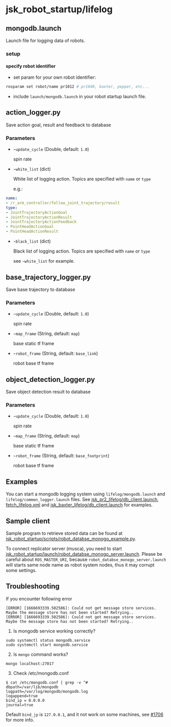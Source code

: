 jsk_robot_startup/lifelog
===

## mongodb.launch

Launch file for logging data of robots.

### setup

#### specify robot identifier

- set param for your own robot identifier:

```bash
rosparam set robot/name pr1012 # pr1040, baxter, pepper, etc...
```

- include `launch/mongodb.launch` in your robot startup launch file.

## action_logger.py

Save action goal, result and feedback to database

### Parameters

* `~update_cycle` (Double, default: `1.0`)

  spin rate
  
* `~white_list` (dict)

  White list of logging action. Topics are specified with `name` or `type`
  
  e.g.:

```yaml
name:
- /r_arm_controller/follow_joint_trajectory/result
type:
- JointTrajectoryActionGoal
- JointTrajectoryActionResult
- JointTrajectoryActionFeedback
- PointHeadActionGoal
- PointHeadActionResult
```

* `~black_list` (dict)

  Black list of logging action. Topics are specified with `name` or `type`

  see `~white_list` for example.

## base_trajectory_logger.py

Save base trajectory to database

### Parameters

* `~update_cycle` (Double, default: `1.0`)

  spin rate

* `~map_frame` (String, default: `map`)

  base static tf frame
  
* `~robot_frame` (String, default: `base_link`)

  robot base tf frame
  
## object_detection_logger.py

Save object detection result to database

### Parameters

* `~update_cycle` (Double, default: `1.0`)

  spin rate

* `~map_frame` (String, default: `map`)

  base static tf frame
  
* `~robot_frame` (String, default: `base_footprint`)

  robot base tf frame


## Examples

You can start a mongodb logging system using `lifelog/mongodb.launch` and `lifelog/common_logger.launch` files.
 See [jsk_pr2_lifelog/db_client.launch](https://github.com/jsk-ros-pkg/jsk_robot/blob/5d90d483aaa674d33968f34db83f53cd3d018bd4/jsk_pr2_robot/jsk_pr2_startup/jsk_pr2_lifelog/db_client.launch), [fetch_lifelog.xml](https://github.com/jsk-ros-pkg/jsk_robot/blob/921097b7a9c16cd99d0eb8f9f271bda4784dadc5/jsk_fetch_robot/jsk_fetch_startup/launch/fetch_lifelog.xml) and [jsk_baxter_lifelog/db_client.launch](https://github.com/jsk-ros-pkg/jsk_robot/blob/c03dc5af06d8b7786b4212b132047acaa229eb0e/jsk_baxter_robot/jsk_baxter_startup/jsk_baxter_lifelog/db_client.launch) for examples.

## Sample client

Sample program to retrieve stored data can be found at [jsk_robot_startup/scripts/robot_databse_monogo_example.py](./scripts/robot_databse_monogo_example.py).

To connect replicator server (musca), you need to start [jsk_robot_startup/launch/robot_databse_monogo_server.launch](./launch/robot_databse_monogo_server.launch). Please be careful about `ROS_MASTER_URI`, because `robot_databse_monogo_server.launch` will starts same node name as robot system nodes, thus it may corrupt some settings.

## Troubleshooting

If you encounter following error
```
[ERROR] [1666693339.502586]: Could not get message store services. Maybe the message store has not been started? Retrying..
[ERROR] [1666693339.502586]: Could not get message store services. Maybe the message store has not been started? Retrying..
```

1) Is mongodb service working correctly?
```
sudo systemctl status mongodb.service
sudo systemctl start mongodb.service
```

2) Is `mongo` command works?
```
mongo localhost:27017
```

3) Check /etc/mongodb.conf
```
$ cat /etc/mongodb.conf | grep -v ^#
dbpath=/var/lib/mongodb
logpath=/var/log/mongodb/mongodb.log
logappend=true
bind_ip = 0.0.0.0
journal=true
```
Default `bind_jp` is `127.0.0.1`, and it not work on some machines, see [#1706](https://github.com/jsk-ros-pkg/jsk_robot/issues/1706) for more info.
